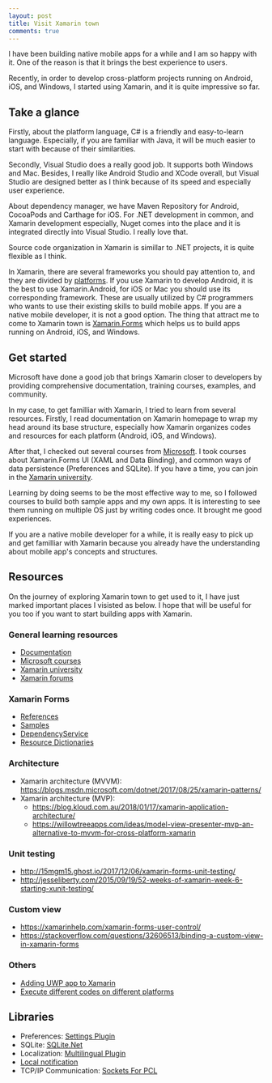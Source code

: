 ```yaml
---
layout: post
title: Visit Xamarin town
comments: true
---
```

I have been building native mobile apps for a while and I am so happy with it. 
One of the reason is that it brings the best experience to users.

Recently, in order to develop cross-platform projects running on Android, iOS, and Windows,
I started using Xamarin, and it is quite impressive so far. 

## Take a glance
Firstly, about the platform language, C# is a friendly and easy-to-learn language. Especially, if you are familiar with Java, it will be much easier to start with because of their similarities.

Secondly, Visual Studio does a really good job. It supports both Windows and Mac. Besides, I really like Android Studio and XCode overall, but Visual Studio are designed better as I think because of its speed and especially user experience. 

About dependency manager, we have Maven Repository for Android, CocoaPods and Carthage for iOS. For .NET development in common, and Xamarin development especially, Nuget comes into the place and it is integrated directly into Visual Studio. I really love that.

Source code organization in Xamarin is simillar to .NET projects, it is quite flexible as I think.

In Xamarin, there are several frameworks you should pay attention to, and they are divided by [platforms](https://docs.microsoft.com/en-us/xamarin/). If you use Xamarin to develop Android, it is the best to use Xamarin.Android, for iOS or Mac you should use its corresponding framework. These are usually utilized by C# programmers who wants to use their existing skills to build mobile apps. If you are a native mobile developer, it is not a good option. The thing that attract me to come to Xamarin town is [Xamarin.Forms](https://docs.microsoft.com/en-us/xamarin/xamarin-forms/) which helps us to build  apps running on Android, iOS, and Windows.

## Get started
Microsoft have done a good job that brings Xamarin closer to developers by providing comprehensive documentation, training courses, examples, and community. 

In my case, to get familliar with Xamarin, I tried to learn from several resources. Firstly, I read documentation on Xamarin homepage to wrap my head around its base structure, especially how Xamarin organizes codes and resources for each platform (Android, iOS, and Windows).

After that, I checked out several courses from [Microsoft](https://mva.microsoft.com/search/SearchResults.aspx#!q=Xamarin&lang=1033). I took courses about Xamarin.Forms UI (XAML and Data Binding), and common ways of data persistence (Preferences and SQLite). If you have a time, you can join in the [Xamarin university](https://university.xamarin.com/).

Learning by doing seems to be the most effective way to me, so I followed courses to build both sample apps and my own apps. It is interesting to see them running on multiple OS just by writing codes once. It brought me good experiences. 

If you are a native mobile developer for a while, it is really easy to pick up and get familliar with Xamarin because you already have the understanding about mobile app's concepts and structures. 

## Resources
On the journey of exploring Xamarin town to get used to it, I have just marked important places I visisted as below. I hope that will be useful for you too if you want to start building apps with Xamarin. 

### General learning resources
* [Documentation](https://docs.microsoft.com/en-us/xamarin/cross-platform/)
* [Microsoft courses](https://mva.microsoft.com/search/SearchResults.aspx#!q=Xamarin&lang=1033)
* [Xamarin university](https://university.xamarin.com/)
* [Xamarin forums](https://forums.xamarin.com/discussion/88749/button-image-property-not-scaling)

### Xamarin Forms
* [References](https://docs.microsoft.com/en-us/xamarin/xamarin-forms/)
* [Samples](https://developer.xamarin.com/samples/xamarin-forms/all/)
* [DependencyService](https://docs.microsoft.com/en-us/xamarin/xamarin-forms/app-fundamentals/dependency-service/introduction)
* [Resource Dictionaries](https://docs.microsoft.com/en-us/xamarin/xamarin-forms/xaml/resource-dictionaries)

### Architecture
* Xamarin architecture (MVVM): https://blogs.msdn.microsoft.com/dotnet/2017/08/25/xamarin-patterns/
* Xamarin architecture (MVP):
    * https://blog.kloud.com.au/2018/01/17/xamarin-application-architecture/
    * https://willowtreeapps.com/ideas/model-view-presenter-mvp-an-alternative-to-mvvm-for-cross-platform-xamarin

### Unit testing
* http://15mgm15.ghost.io/2017/12/06/xamarin-forms-unit-testing/
* http://jesseliberty.com/2015/09/19/52-weeks-of-xamarin-week-6-starting-xunit-testing/ 

### Custom view
* https://xamarinhelp.com/xamarin-forms-user-control/
* https://stackoverflow.com/questions/32606513/binding-a-custom-view-in-xamarin-forms

### Others
* [Adding UWP app to Xamarin](https://docs.microsoft.com/en-us/xamarin/xamarin-forms/platform/windows/installation/)
* [Execute different codes on different platforms](https://stackoverflow.com/questions/24251020/write-device-platform-specific-code-in-xamarin-forms)

## Libraries
* Preferences: [Settings Plugin](https://github.com/jamesmontemagno/SettingsPlugin)
* SQLite: [SQLite.Net](https://github.com/praeclarum/sqlite-net)
* Localization: [Multilingual Plugin](https://github.com/CrossGeeks/MultilingualPlugin)
* [Local notification](https://github.com/edsnider/LocalNotificationsPlugin)
* TCP/IP Communication: [Sockets For PCL](https://github.com/rdavisau/sockets-for-pcl)
